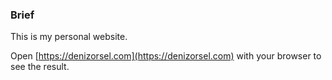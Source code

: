 ### Brief 
This is my personal website.

Open [https://denizorsel.com](https://denizorsel.com) with your browser to see the result.
